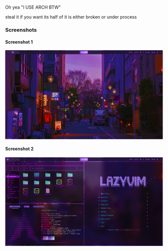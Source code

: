 Oh yea "I USE ARCH BTW"

steal it if you want its half of it is either broken or under process
### Screenshots

#### Screenshot 1
![Screenshot 1](2025-05-31_21-17-53.png)

#### Screenshot 2
![Screenshot 2](2025-05-31_21-17-54.png)
